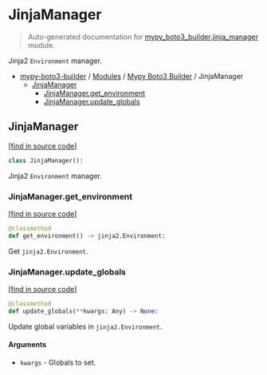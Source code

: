 # JinjaManager

> Auto-generated documentation for [mypy_boto3_builder.jinja_manager](https://github.com/vemel/mypy_boto3_builder/blob/master/mypy_boto3_builder/jinja_manager.py) module.

Jinja2 `Environment` manager.

- [mypy-boto3-builder](../README.md#mypy_boto3_builder) / [Modules](../MODULES.md#mypy-boto3-builder-modules) / [Mypy Boto3 Builder](index.md#mypy-boto3-builder) / JinjaManager
    - [JinjaManager](#jinjamanager)
        - [JinjaManager.get_environment](#jinjamanagerget_environment)
        - [JinjaManager.update_globals](#jinjamanagerupdate_globals)

## JinjaManager

[[find in source code]](https://github.com/vemel/mypy_boto3_builder/blob/master/mypy_boto3_builder/jinja_manager.py#L13)

```python
class JinjaManager():
```

Jinja2 `Environment` manager.

### JinjaManager.get_environment

[[find in source code]](https://github.com/vemel/mypy_boto3_builder/blob/master/mypy_boto3_builder/jinja_manager.py#L33)

```python
@classmethod
def get_environment() -> jinja2.Environment:
```

Get `jinja2.Environment`.

### JinjaManager.update_globals

[[find in source code]](https://github.com/vemel/mypy_boto3_builder/blob/master/mypy_boto3_builder/jinja_manager.py#L23)

```python
@classmethod
def update_globals(**kwargs: Any) -> None:
```

Update global variables in `jinja2.Environment`.

#### Arguments

- `kwargs` - Globals to set.
